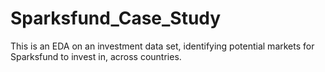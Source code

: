 # Sparksfund_Case_Study
This is an EDA on an investment data set, identifying potential markets for Sparksfund to invest in, across countries.
